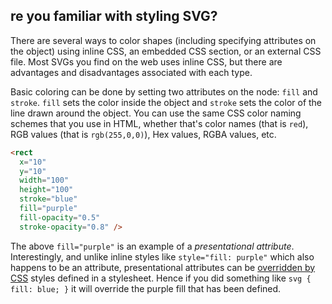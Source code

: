 ## re you familiar with styling SVG?

There are several ways to color shapes (including specifying attributes on the object) using inline CSS, an embedded CSS section, or an external CSS file. Most SVGs you find on the web uses inline CSS, but there are advantages and disadvantages associated with each type.

Basic coloring can be done by setting two attributes on the node: `fill` and `stroke`. `fill` sets the color inside the object and `stroke` sets the color of the line drawn around the object. You can use the same CSS color naming schemes that you use in HTML, whether that's color names (that is `red`), RGB values (that is `rgb(255,0,0)`), Hex values, RGBA values, etc.

```html
<rect
  x="10"
  y="10"
  width="100"
  height="100"
  stroke="blue"
  fill="purple"
  fill-opacity="0.5"
  stroke-opacity="0.8" />
```

The above `fill="purple"` is an example of a _presentational attribute_. Interestingly, and unlike inline styles like `style="fill: purple"` which also happens to be an attribute, presentational attributes can be [overridden by CSS](https://css-tricks.com/presentation-attributes-vs-inline-styles/) styles defined in a stylesheet. Hence if you did something like `svg { fill: blue; }` it will override the purple fill that has been defined.
